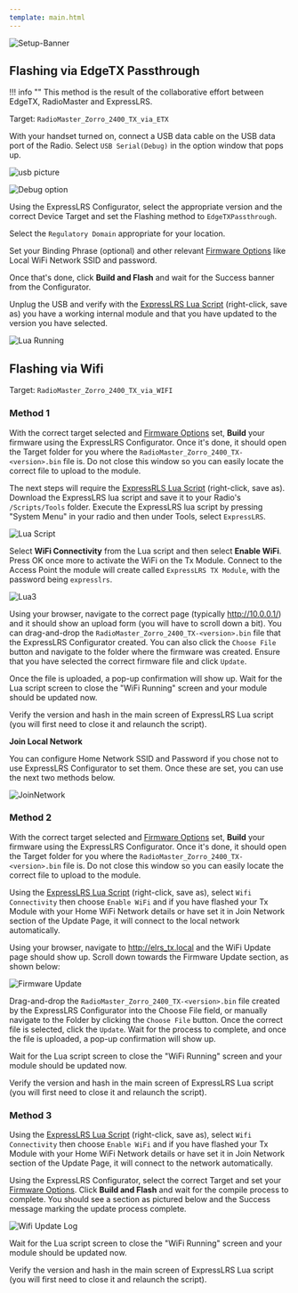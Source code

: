 ```yaml
---
template: main.html
---
```


![Setup-Banner](https://github.com/ExpressLRS/ExpressLRS-Hardware/raw/master/img/quick-start.png)

## Flashing via EdgeTX Passthrough

!!! info ""
    This method is the result of the collaborative effort between EdgeTX, RadioMaster and ExpressLRS.

Target: `RadioMaster_Zorro_2400_TX_via_ETX`

With your handset turned on, connect a USB data cable on the USB data port of the Radio. Select `USB Serial(Debug)` in the option window that pops up.

![usb picture](../../assets/images/tx-internalUSBPlugged.jpg)

![Debug option](../../assets/images/tx-internalSerialDebug.jpg)

Using the ExpressLRS Configurator, select the appropriate version and the correct Device Target and set the Flashing method to `EdgeTXPassthrough`.

Select the `Regulatory Domain` appropriate for your location.

Set your Binding Phrase (optional) and other relevant [Firmware Options] like Local WiFi Network SSID and password.

Once that's done, click **Build and Flash** and wait for the Success banner from the Configurator.

Unplug the USB and verify with the [ExpressLRS Lua Script](https://github.com/ExpressLRS/ExpressLRS/blob/master/src/lua/elrsV2.lua?raw=true) (right-click, save as) you have a working internal module and that you have updated to the version you have selected.

![Lua Running](../../assets/images/tx-internalLuaCheck.jpg)

## Flashing via Wifi

Target: `RadioMaster_Zorro_2400_TX_via_WIFI`

### Method 1

With the correct target selected and [Firmware Options] set, **Build** your firmware using the ExpressLRS Configurator. Once it's done, it should open the Target folder for you where the `RadioMaster_Zorro_2400_TX-<version>.bin` file is. Do not close this window so you can easily locate the correct file to upload to the module.

The next steps will require the [ExpressRLS Lua Script](https://github.com/ExpressLRS/ExpressLRS/blob/master/src/lua/elrsV2.lua?raw=true) (right-click, save as). Download the ExpressLRS lua script and save it to your Radio's `/Scripts/Tools` folder. Execute the ExpressLRS lua script by pressing "System Menu" in your radio and then under Tools, select `ExpressLRS`.

![Lua Script](../../assets/images/lua1.jpg)

Select **WiFi Connectivity** from the Lua script and then select **Enable WiFi**. Press OK once more to activate the WiFi on the Tx Module. Connect to the Access Point the module will create called `ExpressLRS TX Module`, with the password being `expresslrs`.

![Lua3](../../assets/images/lua/wifi-bw.png)

Using your browser, navigate to the correct page (typically http://10.0.0.1/) and it should show an upload form (you will have to scroll down a bit). You can drag-and-drop the `RadioMaster_Zorro_2400_TX-<version>.bin` file that the ExpressLRS Configurator created. You can also click the `Choose File` button and navigate to the folder where the firmware was created. Ensure that you have selected the correct firmware file and click `Update`.

Once the file is uploaded, a pop-up confirmation will show up. Wait for the Lua script screen to close the "WiFi Running" screen and your module should be updated now.

Verify the version and hash in the main screen of ExpressLRS Lua script (you will first need to close it and relaunch the script).

**Join Local Network**

You can configure Home Network SSID and Password if you chose not to use ExpressLRS Configurator to set them. Once these are set, you can use the next two methods below.

![JoinNetwork](../../assets/images/web-joinnetwork.png)

### Method 2

With the correct target selected and [Firmware Options] set, **Build** your firmware using the ExpressLRS Configurator. Once it's done, it should open the Target folder for you where the `RadioMaster_Zorro_2400_TX-<version>.bin` file is. Do not close this window so you can easily locate the correct file to upload to the module.

Using the [ExpressLRS Lua Script](https://github.com/ExpressLRS/ExpressLRS/blob/master/src/lua/elrsV2.lua?raw=true) (right-click, save as), select `Wifi Connectivity` then choose `Enable WiFi` and if you have flashed your Tx Module with your Home WiFi Network details or have set it in Join Network section of the Update Page, it will connect to the local network automatically.

Using your browser, navigate to http://elrs_tx.local and the WiFi Update page should show up. Scroll down towards the Firmware Update section, as shown below:

![Firmware Update](../../assets/images/web-firmwareupdate.png)

Drag-and-drop the `RadioMaster_Zorro_2400_TX-<version>.bin` file created by the ExpressLRS Configurator into the Choose File field, or manually navigate to the Folder by clicking the `Choose File` button. Once the correct file is selected, click the `Update`. Wait for the process to complete, and once the file is uploaded, a pop-up confirmation will show up.

Wait for the Lua script screen to close the "WiFi Running" screen and your module should be updated now.

Verify the version and hash in the main screen of ExpressLRS Lua script (you will first need to close it and relaunch the script).

### Method 3

Using the [ExpressLRS Lua Script](https://github.com/ExpressLRS/ExpressLRS/blob/master/src/lua/elrsV2.lua?raw=true) (right-click, save as), select `Wifi Connectivity` then choose `Enable WiFi` and if you have flashed your Tx Module with your Home WiFi Network details or have set it in Join Network section of the Update Page, it will connect to the network automatically.

Using the ExpressLRS Configurator, select the correct Target and set your [Firmware Options]. Click **Build and Flash** and wait for the compile process to complete. You should see a section as pictured below and the Success message marking the update process complete.

![Wifi Update Log](../../assets/images/WifiUpdateLog.png)

Wait for the Lua script screen to close the "WiFi Running" screen and your module should be updated now.

Verify the version and hash in the main screen of ExpressLRS Lua script (you will first need to close it and relaunch the script).

[Firmware Options]: ../firmware-options.md
[Radio Preparation]: tx-prep.md